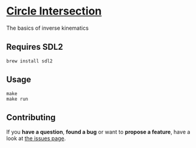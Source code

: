 # [Circle Intersection](http://pepebecker.com/circle-intersection/)

The basics of inverse kinematics

## Requires SDL2

```
brew install sdl2
```

## Usage

```
make
make run
```

## Contributing

If you **have a question**, **found a bug** or want to **propose a feature**, have a look at [the issues page](https://github.com/pepebecker/circle-intersection/issues).
